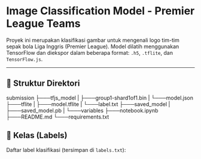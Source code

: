 # Image Classification Model - Premier League Teams

Proyek ini merupakan klasifikasi gambar untuk mengenali logo tim-tim sepak bola Liga Inggris (Premier League). Model dilatih menggunakan TensorFlow dan diekspor dalam beberapa format: `.h5`, `.tflite`, dan `TensorFlow.js`.

---

## 📁 Struktur Direktori
submission
├───tfjs_model
| ├───group1-shard1of1.bin
| └───model.json
├───tflite
| ├───model.tflite
| └───label.txt
├───saved_model
| ├───saved_model.pb
| └───variables
├───notebook.ipynb
├───README.md
└───requirements.txt

## 🧠 Kelas (Labels)

Daftar label klasifikasi (tersimpan di `labels.txt`):